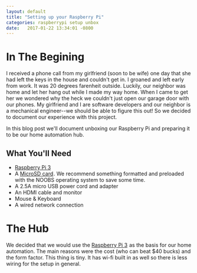 ```yaml
---
layout: default
title: "Setting up your Raspberry Pi"
categories: raspberrypi setup unbox
date:   2017-01-22 13:34:01 -0800
---
```

# In The Begining
I received a phone call from my girlfriend (soon to be wife) one day that she had left the keys in the house and couldn't get in. I groaned and left early from work. It was 20 degrees farenheit outside. Luckily, our neighbor was home and let her hang out while I made my way home.  When I came to get her we wondered why the heck we couldn't just open our garage door with our phones.  My girlfriend and I are software developers and our neighbor is a mechanical engineer--we should be able to figure this out!  So we decided to document our experience with this project.

In this blog post we'll document unboxing our Raspberry Pi and preparing it to be our home automation hub.

## What You'll Need
* <a target="_blank" href="https://www.amazon.com/gp/product/B01CD5VC92/ref=as_li_tl?ie=UTF8&camp=1789&creative=9325&creativeASIN=B01CD5VC92&linkCode=as2&tag=scrappyhomeau-20&linkId=cc81c3d2f83cc28b6fefe22ad022b9b2">Raspberry Pi 3</a><img src="//ir-na.amazon-adsystem.com/e/ir?t=scrappyhomeau-20&l=am2&o=1&a=B01CD5VC92" width="1" height="1" border="0" alt="" style="border:none !important; margin:0px !important;" >
* A <a target="_blank" href="https://www.amazon.com/gp/product/B01H5ZNOYG/ref=as_li_tl?ie=UTF8&camp=1789&creative=9325&creativeASIN=B01H5ZNOYG&linkCode=as2&tag=scrappyhomeau-20&linkId=0eaad5846ec7ae095c59357a7c173d10">MicroSD card</a><img src="//ir-na.amazon-adsystem.com/e/ir?t=scrappyhomeau-20&l=am2&o=1&a=B01H5ZNOYG" width="1" height="1" border="0" alt="" style="border:none !important; margin:0px !important;" />.  We recommend something formatted and preloaded with the NOOBS operating system to save some time.
* A 2.5A micro USB power cord and adapter
* An HDMI cable and monitor
* Mouse & Keyboard
* A wired network connection 

# The Hub
We decided that we would use the <a target="_blank" href="https://www.amazon.com/gp/product/B01CD5VC92/ref=as_li_tl?ie=UTF8&camp=1789&creative=9325&creativeASIN=B01CD5VC92&linkCode=as2&tag=scrappyhomeau-20&linkId=cc81c3d2f83cc28b6fefe22ad022b9b2">Raspberry Pi 3</a><img src="//ir-na.amazon-adsystem.com/e/ir?t=scrappyhomeau-20&l=am2&o=1&a=B01CD5VC92" width="1" height="1" border="0" alt="" style="border:none !important; margin:0px !important;" > as the basis for our home automation.  The main reasons were the cost (who can beat $40 bucks) and the form factor.  This thing is tiny.  It has wi-fi built in as well so there is less wiring for the setup in general.


